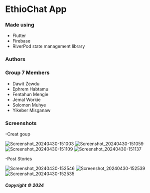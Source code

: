 # EthioChat App

### Made using

- Flutter
- Firebase
- RiverPod state management library

### Authors

### Group 7 Members

- Dawit Zewdu
- Ephrem Habtamu
- Fentahun Mengie
- Jemal Workie
- Solomon Muhye
- Yikeber Misganaw
### Screenshots
-Creat goup

![Screenshot_20240430-151003](https://github.com/Bit-SWE-4th-G7/EthioChat-App/assets/109926026/c7ed4a79-7721-4f73-b22c-f4260f196878)
![Screenshot_20240430-151059](https://github.com/Bit-SWE-4th-G7/EthioChat-App/assets/109926026/0cdaf2e3-e259-4655-aa58-3ed29300ead9)
![Screenshot_20240430-151109](https://github.com/Bit-SWE-4th-G7/EthioChat-App/assets/109926026/2dccbe7c-7578-45a4-b688-7a7302eb4c6a)
![Screenshot_20240430-151137](https://github.com/Bit-SWE-4th-G7/EthioChat-App/assets/109926026/7aa9cdcb-cc5b-4cd3-8f32-2d8567344208)

-Post Stories

![Screenshot_20240430-152546](https://github.com/Bit-SWE-4th-G7/EthioChat-App/assets/109926026/093754bd-2d7b-4aaf-ab6a-75babe4d1d25)
![Screenshot_20240430-152539](https://github.com/Bit-SWE-4th-G7/EthioChat-App/assets/109926026/4e50418c-8054-4aa9-a22e-e1cf56fd308b)
![Screenshot_20240430-152535](https://github.com/Bit-SWE-4th-G7/EthioChat-App/assets/109926026/ff750a93-4862-4dc0-ab34-a4f8540734a5)

##### Copyright &copy; 2024

